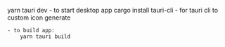 yarn tauri dev - to start desktop app
cargo install tauri-cli - for tauri cli to custom icon generate
```- cargo tauri icon path
- to build app:
    yarn tauri build